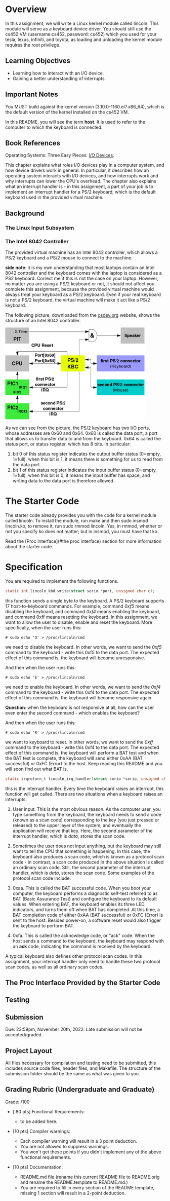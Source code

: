 # Overview

In this assignment, we will write a Linux kernel module called lincoln. This module will serve as a keyboard device driver. You should still use the cs452 VM (username:cs452, password: cs452) which you used for your tesla, lexus, infiniti, and toyota, as loading and unloading the kernel module requires the root privilege. 

## Learning Objectives

- Learning how to interact with an I/O device.
- Gaining a better understanding of interrupts.

## Important Notes

You MUST build against the kernel version (3.10.0-1160.el7.x86_64), which is the default version of the kernel installed on the cs452 VM.

In this README, you will see the term **host**. It is used to refer to the computer to which the keyboard is connected.

## Book References

Operating Systems: Three Easy Pieces: [I/O Devices](https://pages.cs.wisc.edu/~remzi/OSTEP/file-devices.pdf).

This chapter explains what roles I/O devices play in a computer system, and how device drivers work in general. In particular, it describes how an operating system interacts with I/O devices, and how interrupts work and why interrupts can lower the CPU's overhead. The chapter also explains what an interrupt handler is - in this assignment, a part of your job is to implement an interrupt handler for a PS/2 keyboard, which is the default keyboard used in the provided virtual machine.

## Background

### The Linux Input Subsystem

### The Intel 8042 Controller

The provided virtual machine has an Intel 8042 controller, which allows a PS/2 keyboard and a PS/2 mouse to connect to the machine.

**side note**: it is my own understanding that most laptops contain an Intel 8042 controller and the keyboard comes with the laptop is considered as a PS2 keyboard. Correct me if this is not the case on your laptop. However, no matter you are using a PS/2 keyboard or not, it should not affect you complete this assignment, because the provided virtual machine would always treat your keyboard as a PS/2 keyboard. Even if your real keyboard is not a PS/2 keyboard, the virtual machine will make it act like a PS/2 keyboard.

The following picture, downloaded from the [osdev.org](https://wiki.osdev.org/%228042%22_PS/2_Controller) website, shows the structure of an Intel 8042 controller.

![alt text](8042.png "Intel 8042 Controller")

As we can see from the picture, the PS/2 keyboard has two I/O ports, whose addresses are 0x60 and 0x64. 0x60 is called the data port, a port that allows us to transfer data to and from the keyboard. 0x64 is called the status port, or status register, which has 8 bits. In particular:

1. bit 0 of this status register indicates the output buffer status (0=empty, 1=full), when this bit is 1, it means there is something for us to read from the data port.
2. bit 1 of this status register indicates the input buffer status (0=empty, 1=full), when this bit is 0, it means the input buffer has space, and writing data to the data port is therefore allowed.

# The Starter Code

The starter code already provides you with the code for a kernel module called lincoln. To install the module, run make and then sudo insmod lincoln.ko; to remove it, run sudo rmmod lincoln. Yes, in rmmod, whether or not you specify ko does not matter; but in insmod, you must have that ko.

Read the [Proc Interface](#the proc interface) section for more information about the starter code.

# Specification

You are required to implement the following functions.

```c
static int lincoln_kbd_write(struct serio *port, unsigned char c);
```

this function sends a single byte to the keyboard. A PS/2 keyboard supports 17 host-to-keyboard commands. For example, command *0xf5* means disabling the keyboard, and command *0xf4* means enabling the keyboard, and command 0xff means resetting the keyboard. In this assignment, we want to allow the user to disable, enable and reset the keyboard. More specifically, when the user runs this:

```console
# sudo echo 'D' > /proc/lincoln/cmd
```

we need to disable the keyboard. In other words, we want to send the *0xf5* command to the keyboard - write this 0xf5 to the data port. The expected effect of this command is, the keyboard will become unresponsive.

And then when the user runs this:

```console
# sudo echo 'E' > /proc/lincoln/cmd
```

we need to enable the keyboard. In other words, we want to send the *0xf4* command to the keyboard - write this 0xf4 to the data port. The expected effect of this command is, the keyboard will become responsive again.

**Question**: when the keyboard is not responsive at all, how can the user even enter the second command - which enables the keyboard?

And then when the user runs this:

```console
# sudo echo 'R' > /proc/lincoln/cmd
```

we want to keyboard to reset. In other words, we want to send the *0xff* command to the keyboard - write this 0xf4 to the data port. The expected effect of this command is, the keyboard will perform a BAT test and when the BAT test is complete, the keyboard will send either 0xAA (BAT successful) or 0xFC (Error) to the host. Keep reading this README and you will soon find out what BAT is.

```c
static irqreturn_t lincoln_irq_handler(struct serio *serio, unsigned char data, unsigned int flags);
```

this is the interrupt handler. Every time the keyboard raises an interrupt, this function will get called. There are two situations when a keyboard raises an interrupts:

1. User input. This is the most obvious reason. As the computer user, you type something from the keyboard, the keyboard needs to send a code (known as a scan code) corresponding to the key (you just pressed or released) to the upper layer of the system, and eventually the application will receive that key. Here, the second parameter of the interrupt handler, which is *data*, stores the scan code.

2. Sometimes the user does not input anything, but the keyboard may still want to tell the CPU that something is happening. In this case, the keyboard also produces a scan code, which is known as a protocol scan code - in contrast, a scan code produced in the above situation is called an ordinary scan code. Still, the second parameter of the interrupt handler, which is *data*, stores the scan code. Some examples of the protocol scan code include:

1. 0xaa. This is called the BAT successful code. When you boot your computer, the keyboard performs a diagnostic self-test referred to as BAT (Basic Assurance Test) and configure the keyboard to its default values. When entering BAT, the keyboard enables its three LED indicators, and turns them off when BAT has completed. At this time, a BAT completion code of either 0xAA (BAT successful) or 0xFC (Error) is sent to the host. Besides power-on, a software reset would also trigger the keyboard to perform BAT.

2. 0xfa. This is called the acknowledge code, or "ack" code. When the host sends a command to the keyboard, the keyboard may respond with an **ack** code, indicating the command is received by the keyboard.

A typical keyboard also defines other protocol scan codes. In this assignment, your interrupt handler only need to handle these two protocol scan codes, as well as all ordinary scan codes.

## The Proc Interface Provided by the Starter Code



## Testing

## Submission

Due: 23:59pm, November 20th, 2022. Late submission will not be accepted/graded.

## Project Layout

All files necessary for compilation and testing need to be submitted, this includes source code files, header files, and Makefile. The structure of the submission folder should be the same as what was given to you.

## Grading Rubric (Undergraduate and Graduate)

Grade: /100

- [ 80 pts] Functional Requirements:
  - to be added here.

- [10 pts] Compiler warnings:
  - Each compiler warning will result in a 3 point deduction.
  - You are not allowed to suppress warnings.
  - You won't get these points if you didn't implement any of the above functional requirements.

- [10 pts] Documentation:
  - README.md file (rename this current README file to README.orig and rename the README.template to README.md.)
  - You are required to fill in every section of the README template, missing 1 section will result in a 2-point deduction.
